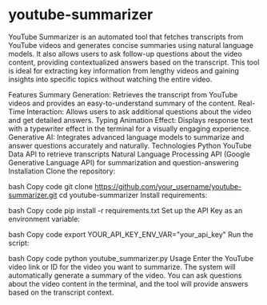# youtube-summarizer
YouTube Summarizer is an automated tool that fetches transcripts from YouTube videos and generates concise summaries using natural language models. It also allows users to ask follow-up questions about the video content, providing contextualized answers based on the transcript. This tool is ideal for extracting key information from lengthy videos and gaining insights into specific topics without watching the entire video.

Features
Summary Generation: Retrieves the transcript from YouTube videos and provides an easy-to-understand summary of the content.
Real-Time Interaction: Allows users to ask additional questions about the video and get detailed answers.
Typing Animation Effect: Displays response text with a typewriter effect in the terminal for a visually engaging experience.
Generative AI: Integrates advanced language models to summarize and answer questions accurately and naturally.
Technologies
Python
YouTube Data API to retrieve transcripts
Natural Language Processing API (Google Generative Language API) for summarization and question-answering
Installation
Clone the repository:

bash
Copy code
git clone https://github.com/your_username/youtube-summarizer.git
cd youtube-summarizer
Install requirements:

bash
Copy code
pip install -r requirements.txt
Set up the API Key as an environment variable:

bash
Copy code
export YOUR_API_KEY_ENV_VAR="your_api_key"
Run the script:

bash
Copy code
python youtube_summarizer.py
Usage
Enter the YouTube video link or ID for the video you want to summarize.
The system will automatically generate a summary of the video.
You can ask questions about the video content in the terminal, and the tool will provide answers based on the transcript context.
